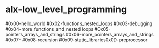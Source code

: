 # alx-low_level_programming
#0x00-hello_world
#0x02-functions_nested_loops
#0x03-debugging
#0x04-more_functions_and_nested loops
#0x05-pointers_arrays_and_strings
#0x06-more_pointers_arrays_and_strings
#0x07-
#0x08-recursion
#0x09-static_libraries0x0D-preprocessor
